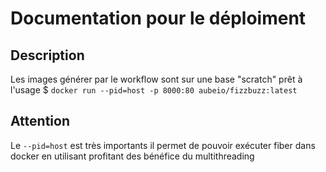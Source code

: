 # Documentation pour le déploiment

## Description
Les images générer par le workflow sont sur une base "scratch" prêt à l'usage
$ `docker run --pid=host -p 8000:80 aubeio/fizzbuzz:latest`

## Attention
Le `--pid=host` est très importants il permet de pouvoir exécuter fiber dans docker en utilisant profitant des bénéfice du multithreading 